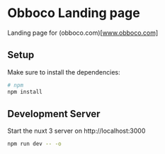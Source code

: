 # Obboco Landing page

Landing page for (obboco.com)[www.obboco.com]

## Setup

Make sure to install the dependencies:

```bash
# npm
npm install
```

## Development Server

Start the nuxt 3 server on http://localhost:3000

```bash
npm run dev -- -o
```
